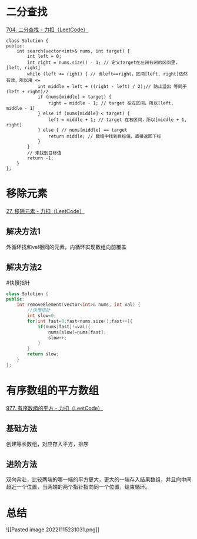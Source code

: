 # 二分查找
[704. 二分查找 - 力扣（LeetCode）](https://leetcode.cn/problems/binary-search/submissions/)
```
class Solution {
public:
    int search(vector<int>& nums, int target) {
        int left = 0;
        int right = nums.size() - 1; // 定义target在左闭右闭的区间里，[left, right]
        while (left <= right) { // 当left==right，区间[left, right]依然有效，所以用 <=
            int middle = left + ((right - left) / 2);// 防止溢出 等同于(left + right)/2
            if (nums[middle] > target) {
                right = middle - 1; // target 在左区间，所以[left, middle - 1]
            } else if (nums[middle] < target) {
                left = middle + 1; // target 在右区间，所以[middle + 1, right]
            } else { // nums[middle] == target
                return middle; // 数组中找到目标值，直接返回下标
            }
        }
        // 未找到目标值
        return -1;
    }
};
```
# 移除元素
[27. 移除元素 - 力扣（LeetCode）](https://leetcode.cn/problems/remove-element/)
## 解决方法1
外循环找和val相同的元素，内循环实现数组向前覆盖
## 解决方法2
#快慢指针
```cpp
class Solution {
public:
    int removeElement(vector<int>& nums, int val) {
        //快慢指针
        int slow=0;
        for(int fast=0;fast<nums.size();fast++){
            if(nums[fast]!=val){
                nums[slow]=nums[fast];
                slow++;
            }
        }
        return slow;
    }
};
```
# 有序数组的平方数组
[977. 有序数组的平方 - 力扣（LeetCode）](https://leetcode.cn/problems/squares-of-a-sorted-array/)
## 基础方法
创建等长数组，对应存入平方，排序
## 进阶方法
双向奔赴，比较两端的哪一端的平方更大，更大的一端存入结果数组，并且向中间趋近一个位置，当两端的两个指针指向同一个位置，结束循环。



# 总结
![[Pasted image 20221115231031.png]]